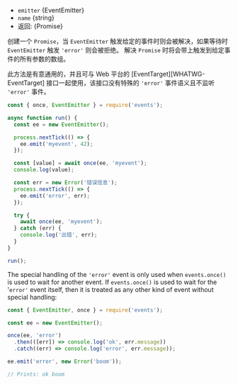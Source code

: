 <!-- YAML
added:
 - v11.13.0
 - v10.16.0
-->

* `emitter` {EventEmitter}
* `name` {string}
* 返回: {Promise}

创建一个 `Promise`，当 `EventEmitter` 触发给定的事件时则会被解决，如果等待时 `EventEmitter` 触发 `'error'` 则会被拒绝。 
解决 `Promise` 时将会带上触发到给定事件的所有参数的数组。

此方法是有意通用的，并且可与 Web 平台的 [EventTarget][WHATWG-EventTarget] 接口一起使用，该接口没有特殊的 `'error'` 事件语义且不监听 `'error'` 事件。

```js
const { once, EventEmitter } = require('events');

async function run() {
  const ee = new EventEmitter();

  process.nextTick(() => {
    ee.emit('myevent', 42);
  });

  const [value] = await once(ee, 'myevent');
  console.log(value);

  const err = new Error('错误信息');
  process.nextTick(() => {
    ee.emit('error', err);
  });

  try {
    await once(ee, 'myevent');
  } catch (err) {
    console.log('出错', err);
  }
}

run();
```

The special handling of the `'error'` event is only used when `events.once()`
is used to wait for another event. If `events.once()` is used to wait for the
'`error'` event itself, then it is treated as any other kind of event without
special handling:

```js
const { EventEmitter, once } = require('events');

const ee = new EventEmitter();

once(ee, 'error')
  .then(([err]) => console.log('ok', err.message))
  .catch((err) => console.log('error', err.message));

ee.emit('error', new Error('boom'));

// Prints: ok boom
```

